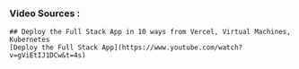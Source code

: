 ### Video Sources : 
    ## Deploy the Full Stack App in 10 ways from Vercel, Virtual Machines,  Kubernetes
    [Deploy the Full Stack App](https://www.youtube.com/watch?v=gViEtIJ1DCw&t=4s)
